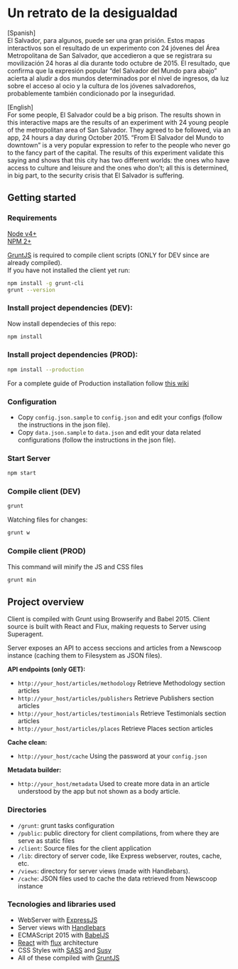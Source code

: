 # Un retrato de la desigualdad

[Spanish]  
El Salvador, para algunos, puede ser una gran prisión. Estos mapas interactivos son el resultado de un experimento con 24 jóvenes del Área Metropolitana de San Salvador, que accedieron a que se registrara su movilización 24 horas al día durante todo octubre de 2015. El resultado, que confirma que la expresión popular “del Salvador del Mundo para abajo” acierta al aludir a dos mundos determinados por el nivel de ingresos, da luz sobre el acceso al ocio y la cultura de los jóvenes salvadoreños, probablemente también condicionado por la inseguridad.

[English]  
For some people, El Salvador could be a big prison. The results shown in this interactive maps are the results of an experiment with 24 young people of the metropolitan area of San Salvador. They agreed to be followed, via an app, 24 hours a day during October 2015. “From El Salvador del Mundo to downtown” is a very popular expression to refer to the people who never go to the fancy part of the capital. The results of this experiment validate this saying and shows that this city has two different worlds: the ones who have access to culture and leisure and the ones who don’t; all this is determined, in big part, to the security crisis that El Salvador is suffering.

## Getting started

### Requirements
[Node v4+](http://nodejs.org/)  
[NPM 2+](http://npmjs.org/)  

[GruntJS](http://gruntjs.com/getting-started) is required to compile client scripts (ONLY for DEV since are already compiled).  
If you have not installed the client yet run:  
```bash
npm install -g grunt-cli
grunt --version
```

### Install project dependencies (DEV):
Now install dependecies of this repo:
```bash
npm install
```

### Install project dependencies (PROD):
```bash
npm install --production
```
For a complete guide of Production installation follow [this wiki](../../wiki/Installation-for-Production-enviroment)

### Configuration  
* Copy `config.json.sample` to `config.json` and edit your configs (follow the  instructions in the json file).
* Copy `data.json.sample` to `data.json` and edit your data related configurations (follow the  instructions in the json file).

### Start Server
```bash
npm start
```

### Compile client (DEV)
```bash
grunt
```

Watching files for changes:
```bash
grunt w
```

### Compile client (PROD)
This command will minify the JS and CSS files
```bash
grunt min
```

## Project overview
Client is compiled with Grunt using Browserify and Babel 2015. Client source is built with React and Flux, making requests to Server using Superagent.  

Server exposes an API to access seccions and articles from a  Newscoop instance (caching them to Filesystem as JSON files).  

**API endpoints (only GET):**
* `http://your_host/articles/methodology` Retrieve Methodology section articles
* `http://your_host/articles/publishers` Retrieve Publishers section articles
* `http://your_host/articles/testimonials` Retrieve Testimonials section articles
* `http://your_host/articles/places` Retrieve Places section articles

**Cache clean:**
* `http://your_host/cache` Using the password at your `config.json`

**Metadata builder:**
* `http://your_host/metadata` Used to create more data in an article understood by the app but not shown as a body article.

### Directories
* `/grunt`: grunt tasks configuration
* `/public`: public directory for client compilations, from where they are serve as static files
* `/client`: Source files for the client application
* `/lib`: directory of server code, like Express webserver, routes, cache, etc.
* `/views`: directory for server views (made with Handlebars).
* `/cache`: JSON files used to cache the data retrieved from Newscoop instance

### Tecnologies and libraries used  
* WebServer with [ExpressJS](http://expressjs.com/)
* Server views with [Handlebars](http://handlebarsjs.com/)
* ECMAScript 2015 with [BabelJS](https://babeljs.io/)
* [React](https://facebook.github.io/react/) with [flux](https://facebook.github.io/flux/docs/overview.html) architecture
* CSS Styles with [SASS](http://sass-lang.com/) and [Susy](http://susy.oddbird.net/)
* All of these compiled with [GruntJS](http://gruntjs.com/)
